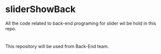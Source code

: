 # sliderShowBack
All the code related to back-end programing for slider wil be hold in this repo.
#
This repository will be used from Back-End team.
